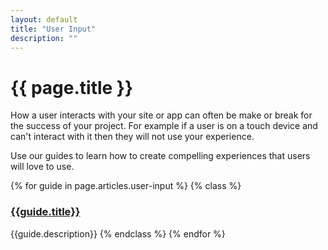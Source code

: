```yaml
---
layout: default
title: "User Input"
description: ""
---
```

# {{ page.title }}

How a user interacts with your site or app can often be make or break for the success of your project.  For example if a user is on a touch device and can't interact with it then they will not use your experience.

Use our guides to learn how to create compelling experiences that users will love to use.

{% for guide in page.articles.user-input %}
{% class %}
### [{{guide.title}}]({{guide.url}})
{{guide.description}}
{% endclass %}
{% endfor %}

